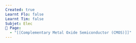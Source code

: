 ```yaml
---
Created: true
Learnt Flo: false
Learnt Tim: false
Subjet: Elec
🏫 Page:
  - "[[Complementary Metal Oxide Semiconductor (CMOS)]]"
---
```

